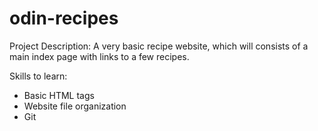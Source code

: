# odin-recipes
Project Description:
A very basic recipe website, which will consists of a main index page with links to a few recipes.

Skills to learn:
- Basic HTML tags
- Website file organization
- Git

